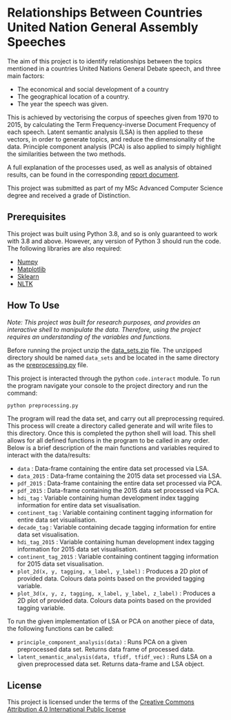 # Relationships Between Countries United Nation General Assembly Speeches

The aim of this project is to identify relationships between the topics mentioned in a countries United Nations General Debate speech, and three main factors:

- The economical and social development of a country
- The geographical location of a country.
- The year the speech was given.

This is achieved by vectorising the corpus of speeches given from 1970 to 2015, by calculating the Term Frequency-inverse Document Frequency of each speech. Latent semantic analysis (LSA) is then applied to these vectors, in order to generate topics, and reduce the dimensionality of the data. Principle component analysis (PCA) is also applied to simply highlight the similarities between the two methods.

A full explanation of the processes used, as well as analysis of obtained results, can be found in the corresponding  [report document](Report/Relationships_Between_Countries_United_Nation_General_Assembly_Speeches.pdf).

This project was submitted as part of my MSc Advanced Computer Science degree and received a grade of Distinction.

## Prerequisites

This project was built using Python 3.8, and so is only guaranteed to work with 3.8 and above. However, any version of Python 3 should run the code. The following libraries are also required:

- [Numpy](https://numpy.org)
- [Matplotlib](https://matplotlib.org)
- [Sklearn](https://scikit-learn.org/stable/)
- [NLTK](https://www.nltk.org)

## How To Use

_Note: This project was built for research purposes, and provides an interactive shell to manipulate the data. Therefore, using the project requires an understanding of the variables and functions._

Before running the project unzip the [data_sets.zip](data_sets.zip) file. The unzipped directory should be named `data_sets` and be located in the same directory as the [preprocessing.py](preprocessing.py) file.

This project is interacted through the python `code.interact` module. To run the program navigate your console to the project directory and run the command:

```
python preprocessing.py
```

The program will read the data set, and carry out all preprocessing required. This process will create a directory called generate and will write files to this directory. Once this is completed the python shell will load. This shell allows for all defined functions in the program to be called in any order. Below is a brief description of the main functions and variables required to interact with the data/results:

- `data` : Data-frame containing the entire data set processed via LSA.
- `data_2015` :  Data-frame containing the 2015 data set processed via LSA.
- `pdf_2015` : Data-frame containing the entire data set processed via PCA.
- `pdf_2015` :  Data-frame containing the 2015 data set processed via PCA.
- `hdi_tag` : Variable containing human development index tagging information for entire data set visualisation.
- `continent_tag` : Variable containing continent tagging information for entire data set visualisation.
- `decade_tag` : Variable containing decade tagging information for entire data set visualisation.
- `hdi_tag_2015` : Variable containing human development index tagging information for 2015 data set visualisation.
- `continent_tag_2015` : Variable containing continent tagging information for 2015 data set visualisation.
- `plot_2d(x, y, tagging, x_label, y_label)` : Produces a 2D plot of provided data. Colours data points based on the provided tagging variable.
- `plot_3d(x, y, z, tagging, x_label, y_label, z_label)` : Produces a 2D plot of provided data. Colours data points based on the provided tagging variable.

To run the given implementation of LSA or PCA on another piece of data, the following functions can be called:

- `principle_component_analysis(data)` : Runs PCA on a given preprocessed data set. Returns data frame of processed data.
- `latent_semantic_analysis(data, tfidf, tfidf_vec)` : Runs LSA on a given preprocessed data set. Returns data-frame and LSA object.

## License

This project is licensed under the terms of the [Creative Commons Attribution 4.0 International Public license](License.md)